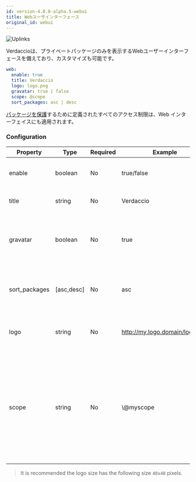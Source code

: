 ```yaml
---
id: version-4.0.0-alpha.5-webui
title: Webユーザインターフェース
original_id: webui
---
```


![Uplinks](https://user-images.githubusercontent.com/558752/52916111-fa4ba980-32db-11e9-8a64-f4e06eb920b3.png)

Verdaccioは、プライベートパッケージのみを表示するWebユーザーインターフェースを備えており、カスタマイズも可能です。

```yaml
web:
  enable: true
  title: Verdaccio
  logo: logo.png
  gravatar: true | false
  scope: @scope
  sort_packages: asc | desc
```

[パッケージを保護](protect-your-dependencies.md)するために定義されたすべてのアクセス制限は、Web インターフェイスにも適用されます。

### Configuration

| Property      | Type       | Required | Example                        | Support    | Description                                                                                                                                          |
| ------------- | ---------- | -------- | ------------------------------ | ---------- | ---------------------------------------------------------------------------------------------------------------------------------------------------- |
| enable        | boolean    | No       | true/false                     | all        | allow to display the web interface                                                                                                                   |
| title         | string     | No       | Verdaccio                      | all        | HTML head title description                                                                                                                          |
| gravatar      | boolean    | No       | true                           | `>v4`   | Gravatars will be generated under the hood if this property is enabled                                                                               |
| sort_packages | [asc,desc] | No       | asc                            | `>v4`   | By default private packages are sorted by ascending                                                                                                  |
| logo          | string     | No       | http://my.logo.domain/logo.png | all        | a URI where logo is located (header logo)                                                                                                            |
| scope         | string     | No       | \\@myscope                   | `>v3.x` | If you're using this registry for a specific module scope, specify that scope to set it in the webui instructions header (note: escape @ with \\@) |

> It is recommended the logo size has the following size `40x40` pixels.